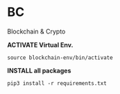 # BC

Blockchain & Crypto

**ACTIVATE Virtual Env.**

```
source blockchain-env/bin/activate
```

**INSTALL all packages**

```
pip3 install -r requirements.txt
```
